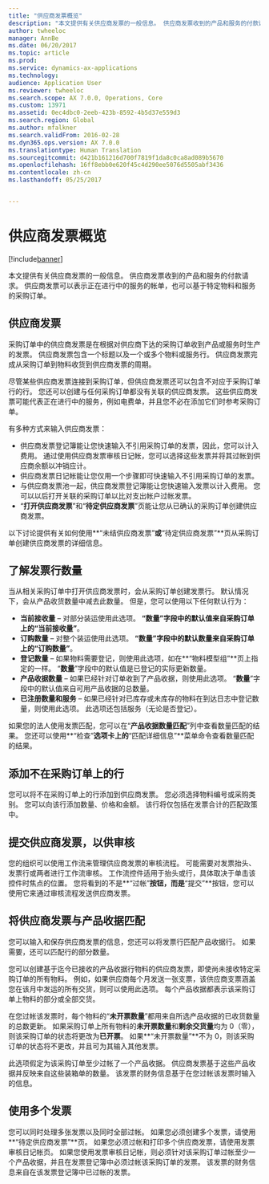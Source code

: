 ```yaml
---
title: "供应商发票概览"
description: "本文提供有关供应商发票的一般信息。 供应商发票收到的产品和服务的付款请求。 供应商发票可以表示正在进行中的服务的帐单，也可以基于特定物料和服务的采购订单。"
author: twheeloc
manager: AnnBe
ms.date: 06/20/2017
ms.topic: article
ms.prod: 
ms.service: dynamics-ax-applications
ms.technology: 
audience: Application User
ms.reviewer: twheeloc
ms.search.scope: AX 7.0.0, Operations, Core
ms.custom: 13971
ms.assetid: 0ec4dbc0-2eeb-423b-8592-4b5d37e559d3
ms.search.region: Global
ms.author: mfalkner
ms.search.validFrom: 2016-02-28
ms.dyn365.ops.version: AX 7.0.0
ms.translationtype: Human Translation
ms.sourcegitcommit: d421b161216d700f7819f1da8c0ca8ad089b5670
ms.openlocfilehash: 16ff8ebb0e620f45c4d290ee5076d5505abf3436
ms.contentlocale: zh-cn
ms.lasthandoff: 05/25/2017


---
```


# <a name="vendor-invoices-overview"></a>供应商发票概览

[!include[banner](../includes/banner.md)]


本文提供有关供应商发票的一般信息。 供应商发票收到的产品和服务的付款请求。 供应商发票可以表示正在进行中的服务的帐单，也可以基于特定物料和服务的采购订单。 

<a name="vendor-invoices"></a>供应商发票
---------------

采购订单中的供应商发票是在根据对供应商下达的采购订单收到产品或服务时生产的发票。 供应商发票包含一个标题以及一个或多个物料或服务行。 供应商发票完成从采购订单到物料收货到供应商发票的周期。 

尽管某些供应商发票连接到采购订单，但供应商发票还可以包含不对应于采购订单行的行。 您还可以创建与任何采购订单都没有关联的供应商发票。 这些供应商发票可能代表正在进行中的服务，例如电费单，并且您不必在添加它们时参考采购订单。 

有多种方式来输入供应商发票：

-   供应商发票登记簿能让您快速输入不引用采购订单的发票，因此，您可以计入费用。 通过使用供应商发票审核日记帐，您可以选择这些发票并将其过帐到供应商余额以冲销应计。
-   供应商发票日记帐能让您仅用一个步骤即可快速输入不引用采购订单的发票。
-   与供应商发票池一起，供应商发票登记簿能让您快速输入发票以计入费用。 您可以以后打开关联的采购订单以比对支出帐户过帐发票。
-   “**打开供应商发票**”和“**待定供应商发票**”页能让您从已确认的采购订单创建供应商发票。

以下讨论提供有关如何使用**“未结供应商发票”**或**“待定供应商发票”**页从采购订单创建供应商发票的详细信息。

## <a name="understanding-invoice-line-quantities"></a>了解发票行数量
当从相关采购订单中打开供应商发票时，会从采购订单创建发票行。 默认情况下，会从产品收货数量中减去此数量。 但是，您可以使用以下任何默认行为：

-   **当前接收量** – 对部分装运使用此选项。 **“数量”**字段中的默认值来自采购订单上的**“当前接收量”**。
-   **订购数量** – 对整个装运使用此选项。 **“数量”**字段中的默认数量来自采购订单上的**“订购数量”**。
-   **登记数量** – 如果物料需要登记，则使用此选项，如在**“物料模型组”**页上指定的一样。 “**数量**”字段中的默认值是已登记的实际更新数量。
-   **产品收据数量** – 如果已经针对订单收到了产品收据，则使用此选项。 “**数量**”字段中的默认值来自可用产品收据的总数量。
-   **已注册数量和服务** – 如果已经针对已库存或未库存的物料在到达日志中登记数量，则使用此选项。 此选项还包括服务（无论是否登记）。

如果您的法人使用发票匹配，您可以在“**产品收据数量匹配**”列中查看数量匹配的结果。 您还可以使用**“检查”**选项卡上的**“匹配详细信息”**菜单命令查看数量匹配的结果。

## <a name="adding-a-line-that-wasnt-on-the-purchase-order"></a>添加不在采购订单上的行
您可以将不在采购订单上的行添加到供应商发票。 您必须选择物料编号或采购类别。 您可以向该行添加数量、价格和金额。 该行将仅包括在发票合计的匹配政策中。

## <a name="submitting-a-vendor-invoice-for-review"></a>提交供应商发票，以供审核
您的组织可以使用工作流来管理供应商发票的审核流程。 可能需要对发票抬头、发票行或两者进行工作流审核。 工作流控件适用于抬头或行，具体取决于单击该控件时焦点的位置。 您将看到的不是**“过帐”**按钮，而是**“提交”**按钮，您可以使用它来通过审核流程发送供应商发票。

## <a name="matching-vendor-invoices-to-product-receipts"></a>将供应商发票与产品收据匹配
您可以输入和保存供应商发票的信息，您还可以将发票行匹配产品收据行。 如果需要，还可以匹配行的部分数量。 

您可以创建基于迄今已接收的产品收据行物料的供应商发票，即使尚未接收特定采购订单的所有物料。 例如，如果供应商每个月发送一张支票，该供应商支票涵盖您在该月中发运的所有交货，则可以使用此选项。 每个产品收据都表示该采购订单上物料的部分或全部交货。 

在您过帐该发票时，每个物料的“**未开票数量**”都用来自所选产品收据的已收货数量的总数更新。 如果采购订单上所有物料的**未开票数量**和**剩余交货量**均为 0（零），则该采购订单的状态将更改为**已开票**。 如果**“未开票数量”**不为 0，则该采购订单的状态将不更改，并且可为其输入其他发票。

此选项假定为该采购订单至少过帐了一个产品收据。 供应商发票基于这些产品收据并反映来自这些装箱单的数量。 该发票的财务信息基于在您过帐该发票时输入的信息。

## <a name="working-with-multiple-invoices"></a>使用多个发票

您可以同时处理多张发票以及同时全部过帐。 如果您必须创建多个发票，请使用**“待定供应商发票”**页。 如果您必须过帐和打印多个供应商发票，请使用发票审核日记帐页。 如果您使用发票审核日记帐，则必须针对该采购订单过帐至少一个产品收据，并且在发票登记簿中必须过帐该采购订单的发票。 该发票的财务信息来自在该发票登记簿中已过帐的发票。





